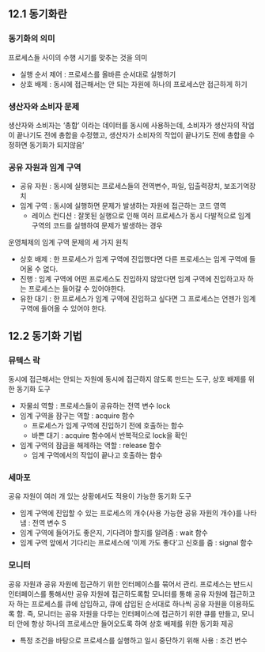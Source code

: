 ## 12.1 동기화란

### 동기화의 의미

프로세스들 사이의 수행 시기를 맞추는 것을 의미

- 실행 순서 제어 : 프로세스를 올바른 순서대로 실행하기
- 상호 배제 : 동시에 접근해서는 안 되는 자원에 하나의 프로세스만 접근하게 하기

### 생산자와 소비자 문제

생산자와 소비자는 ‘총합’ 이라는 데이터를 동시에 사용하는데, 소비자가 생산자의 작업이 끝나기도 전에 총합을 수정했고, 생산자가 소비자의 작업이 끝나기도 전에 총합을 수정하면 동기화가 되지않음’

### 공유 자원과 임계 구역

- 공유 자원 : 동시에 실행되는 프로세스들의 전역변수, 파일, 입출력장치, 보조기억장치
- 임계 구역 : 동시에 실행하면 문제가 발생하는 자원에 접근하는 코드 영역
    - 레이스 컨디션 : 잘못된 실행으로 인해 여러 프로세스가 동시 다발적으로 임계 구역의 코드를 실행하여 문제가 발생하는 경우

운영체제의 임계 구역 문제의 세 가지 원칙

- 상호 배제 : 한 프로세스가 임계 구역에 진입했다면 다른 프로세스는 임계 구역에 들어올 수 없다.
- 진행 : 임계 구역에 어떤 프로세스도 진입하지 않았다면 임계 구역에 진입하고자 하는 프로세스는 들어갈 수 있어야한다.
- 유한 대기 : 한 프로세스가 임계 구역에 진입하고 싶다면 그 프로세스는 언젠가 임계 구역에 들어올 수 있어야 한다.

## 12.2 동기화 기법

### 뮤텍스 락

동시에 접근해서는 안되는 자원에 동시에 접근하지 않도록 만드는 도구, 상호 배제를 위한 동기화 도구

- 자물쇠 역할 : 프로세스들이 공유하는 전역 변수 lock
- 임계 구역을 잠구는 역할 : acquire 함수
    - 프로세스가 임계 구역에 진입하기 전에 호출하는 함수
    - 바쁜 대기 : acquire 함수에서 반복적으로 lock을 확인
- 임계 구역의 잠금을 해제하는 역할 : release 함수
    - 임계 구역에서의 작업이 끝나고 호출하는 함수

### 세마포

공유 자원이 여러 개 있는 상황에서도 적용이 가능한 동기화 도구

- 임계 구역에 진입할 수 있는 프로세스의 개수(사용 가능한 공유 자원의 개수)를 나타냄 : 전역 변수 S
- 임계 구역에 들어가도 좋은지, 기다려야 할지를 알려줌 : wait 함수
- 임계 구역 앞에서 기다리는 프로세스에 ‘이제 가도 좋다’고 신호를 줌 : signal 함수

### 모니터

공유 자원과 공유 자원에 접근하기 위한 인터페이스를 묶어서 관리. 프로세스는 반드시 인터페이스를 통해서만 공유 자원에 접근하도록함
모니터를 통해 공유 자원에 접근하고자 하는 프로세스를 큐에 삽입하고, 큐에 삽입된 순서대로 하나씩 공유 자원을 이용하도록 함. 즉, 모니터는 공유 자원을 다루는 인터페이스에 접근하기 위한 큐를 만들고, 모니터 안에 항상 하나의 프로세스만 들어오도록 하여 상호 배제를 위한 동기화 제공

- 특정 조건을 바탕으로 프로세스를 실행하고 일시 중단하기 위해 사용 : 조건 변수